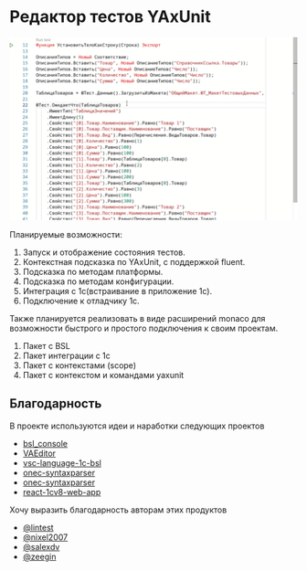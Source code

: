 # Редактор тестов YAxUnit

![Screen](/docs/images/screencast.gif)

Планируемые возможности:

1. Запуск и отображение состояния тестов.
2. Контекстная подсказка по YAxUnit, с поддержкой fluent.
3. Подсказка по методам платформы.
4. Подсказка по методам конфигурации.
5. Интеграция с 1с(встраивание в приложение 1с).
6. Подключение к отладчику 1с.

Также планируется реализовать в виде расширений monaco для возможности быстрого и простого подключения к своим проектам.

1. Пакет с BSL
2. Пакет интеграции с 1c
3. Пакет с контекстами (scope)
4. Пакет с контекстом и командами yaxunit

## Благодарность

В проекте используются идеи и наработки следующих проектов

* [bsl_console](https://github.com/salexdv/bsl_console)
* [VAEditor](https://github.com/Pr-Mex/VAEditor)
* [vsc-language-1c-bsl](https://github.com/1c-syntax/vsc-language-1c-bsl)
* [onec-syntaxparser](https://github.com/xDrivenDevelopment/onec-syntaxparser)
* [onec-syntaxparser](https://github.com/xDrivenDevelopment/onec-syntaxparser)
* [react-1cv8-web-app](https://github.com/IngvarConsulting/react-1cv8-web-app)

Хочу выразить благодарность авторам этих продуктов

* [@lintest](https://github.com/lintest)
* [@nixel2007](https://github.com/nixel2007)
* [@salexdv](https://github.com/salexdv)
* [@zeegin](https://github.com/zeegin)
